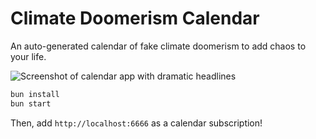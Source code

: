# Climate Doomerism Calendar

An auto-generated calendar of fake climate doomerism to add chaos to your life.

![Screenshot of calendar app with dramatic headlines](https://cdn.bsky.app/img/feed_fullsize/plain/did:plc:5clwkdkmns2fk7luffo6efol/bafkreifx7xyplog2gjbessboqpji6nbngztrnl352udmlldyvnho7drb3y@jpeg)

```sh
bun install
bun start
```

Then, add `http://localhost:6666` as a calendar subscription!
